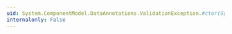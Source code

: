 ```yaml
---
uid: System.ComponentModel.DataAnnotations.ValidationException.#ctor(System.String)
internalonly: False
---
```

